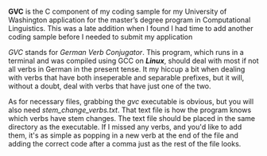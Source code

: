 <b>GVC</b> is the C component of my coding sample for my University of Washington application for the master’s degree program in Computational Linguistics. This was a late addition when I found I had time to add another coding sample before I needed to submit my application

<i>GVC</i> stands for <i>German Verb Conjugator</i>. This program, which runs in a terminal and was compiled using GCC on <b><i>Linux</i></b>, should deal with most if not all verbs in German in the present tense. It my hiccup a bit when dealing with verbs that have both inseperable and separable prefixes, but it will, without a doubt, deal with verbs that have just one of the two.

As for necessary files, grabbing the <i>gvc</i> executable is obvious, but you will also need <i>stem_change_verbs.txt</i>. That text file is how the program knows which verbs have stem changes. The text file should be placed in the same directory as the executable. If I missed any verbs, and you'd like to add them, it's as simple as popping in a new verb at the end of the file and adding the correct code after a comma just as the rest of the file looks.
